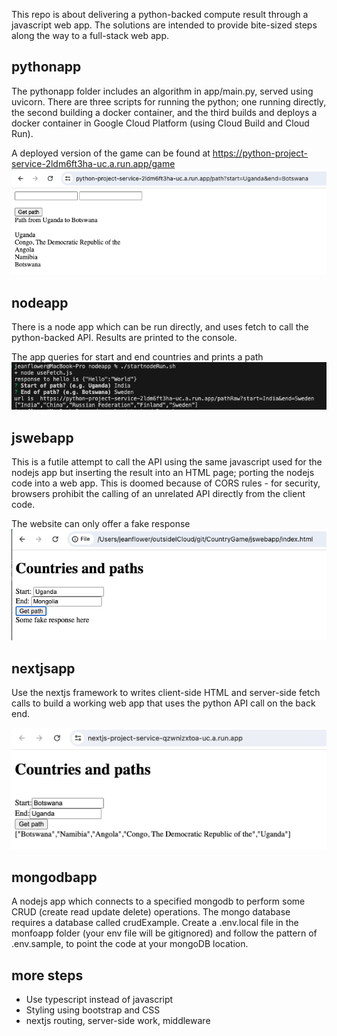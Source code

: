 This repo is about delivering a python-backed compute result through a javascript web app.  The solutions are intended to provide bite-sized steps along the way to a full-stack web app.

## pythonapp

The pythonapp folder includes an algorithm in app/main.py, served using uvicorn. There are three scripts for running the python; one running directly, the second building a docker container, and the third builds and deploys a docker container in Google Cloud Platform (using Cloud Build and Cloud Run).

A deployed version of the game can be found at https://python-project-service-2ldm6ft3ha-uc.a.run.app/game
![pythonScreenshot](pythonappScreenshot.png)

## nodeapp

There is a node app which can be run directly, and uses fetch to call the python-backed API.  Results are printed to the console.

The app queries for start and end countries and prints a path
![nodejsScreenshot](nodejsappScreenshot.png)

## jswebapp

This is a futile attempt to call the API using the same javascript used for the nodejs app but inserting the result into an HTML page; porting the nodejs code into a web app.  This is doomed because of CORS rules - for security, browsers prohibit the calling of an unrelated API directly from the client code.

The website can only offer a fake response
![jswebScreenshot](jswebScreenshot.png)

## nextjsapp

Use the nextjs framework to writes client-side HTML and server-side fetch calls to build a working web app that uses the python API call on the back end.

![nextjsScreenshot](nextjsScreenshot.png)

## mongodbapp

A nodejs app which connects to a specified mongodb to perform some CRUD (create read update delete) operations.  The mongo database requires a database called crudExample. Create a .env.local file in the monfoapp folder (your env file will be gitignored) and follow the pattern of .env.sample, to point the code at your mongoDB location.

## more steps

 - Use typescript instead of javascript
 - Styling using bootstrap and CSS
 - nextjs routing, server-side work, middleware

